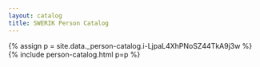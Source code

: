 ```yaml
---
layout: catalog
title: SWERIK Person Catalog
---
```

{% assign p = site.data._person-catalog.i-LjpaL4XhPNoSZ44TkA9j3w %}
{% include person-catalog.html p=p %}


